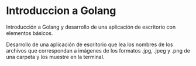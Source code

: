 # Introduccion a Golang
Introducción a Golang y desarrollo de una aplicación de escritorio con elementos básicos.

Desarrollo de una aplicación de escritorio que lea los nombres de los
archivos que correspondan a imágenes de los formatos .jpg, .jpeg y
.png de una carpeta y los muestre en la terminal.
